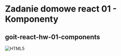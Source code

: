 # Zadanie domowe react 01 - Komponenty

## goit-react-hw-01-components

![HTML5](https://img.shields.io/badge/html5-%23E34F26.svg?style=for-the-badge&logo=html5&logoColor=white)
